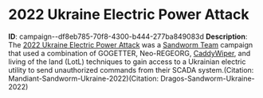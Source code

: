 # 2022 Ukraine Electric Power Attack

**ID**: campaign--df8eb785-70f8-4300-b444-277ba849083d
**Description**: The [2022 Ukraine Electric Power Attack](https://attack.mitre.org/campaigns/C0034) was a [Sandworm Team](https://attack.mitre.org/groups/G0034) campaign that used a combination of GOGETTER, Neo-REGEORG, [CaddyWiper](https://attack.mitre.org/software/S0693), and living of the land (LotL) techniques to gain access to a Ukrainian electric utility to send unauthorized commands from their SCADA system.(Citation: Mandiant-Sandworm-Ukraine-2022)(Citation: Dragos-Sandworm-Ukraine-2022) 


